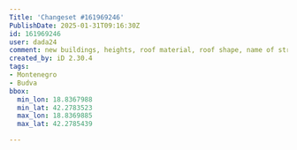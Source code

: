 ```yaml
---
Title: 'Changeset #161969246'
PublishDate: 2025-01-31T09:16:30Z
id: 161969246
user: dada24
comment: new buildings, heights, roof material, roof shape, name of streets, roof colour
created_by: iD 2.30.4
tags:
- Montenegro
- Budva
bbox:
  min_lon: 18.8367988
  min_lat: 42.2783523
  max_lon: 18.8369885
  max_lat: 42.2785439

---
```

